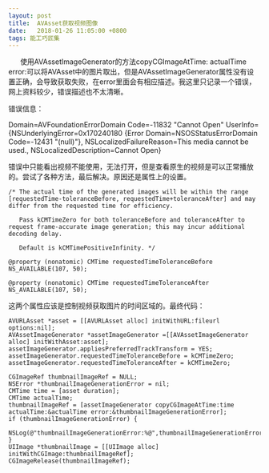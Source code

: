 ```yaml
---
layout: post
title:  AVAsset获取视频图像
date:   2018-01-26 11:05:00 +0800
tags: 能工巧匠集
---
```


&nbsp;&nbsp;&nbsp;&nbsp;&nbsp;&nbsp;使用AVAssetImageGenerator的方法copyCGImageAtTime: actualTime error:可以将AVAsset中的图片取出，但是AVAssetImageGenerator属性没有设置正确，会导致获取失败，在error里面会有相应描述。我这里只记录一个错误，网上资料较少，错误描述也不太清晰。



错误信息：

Domain=AVFoundationErrorDomain Code=-11832 "Cannot Open" UserInfo={NSUnderlyingError=0x170240180 {Error Domain=NSOSStatusErrorDomain Code=-12431 "(null)"}, NSLocalizedFailureReason=This media cannot be used., NSLocalizedDescription=Cannot Open}

错误中只能看出视频不能使用，无法打开，但是查看原生的视频是可以正常播放的。尝试了各种方法，最后解决。原因还是属性上的设置。

    /* The actual time of the generated images will be within the range [requestedTime-toleranceBefore, requestedTime+toleranceAfter] and may differ from the requested time for efficiency.
    
       Pass kCMTimeZero for both toleranceBefore and toleranceAfter to request frame-accurate image generation; this may incur additional decoding delay.
    
       Default is kCMTimePositiveInfinity. */
    
    @property (nonatomic) CMTime requestedTimeToleranceBefore NS_AVAILABLE(107, 50);
    
    @property (nonatomic) CMTime requestedTimeToleranceAfter NS_AVAILABLE(107, 50);
    

这两个属性应该是控制视频获取图片的时间区域的。最终代码：

    AVURLAsset *asset = [[AVURLAsset alloc] initWithURL:fileurl options:nil];
    AVAssetImageGenerator *assetImageGenerator =[[AVAssetImageGenerator alloc] initWithAsset:asset];
    assetImageGenerator.appliesPreferredTrackTransform = YES;
    assetImageGenerator.requestedTimeToleranceBefore = kCMTimeZero;
    assetImageGenerator.requestedTimeToleranceAfter = kCMTimeZero;
                        
    CGImageRef thumbnailImageRef = NULL;
    NSError *thumbnailImageGenerationError = nil;
    CMTime time = [asset duration];
    CMTime actualTime;
    thumbnailImageRef = [assetImageGenerator copyCGImageAtTime:time actualTime:&actualTime error:&thumbnailImageGenerationError];
    if (thumbnailImageGenerationError) {
    	NSLog(@"thumbnailImageGenerationError:%@",thumbnailImageGenerationError);
    }
    UIImage *thumbnailImage = [[UIImage alloc] initWithCGImage:thumbnailImageRef];
    CGImageRelease(thumbnailImageRef);


